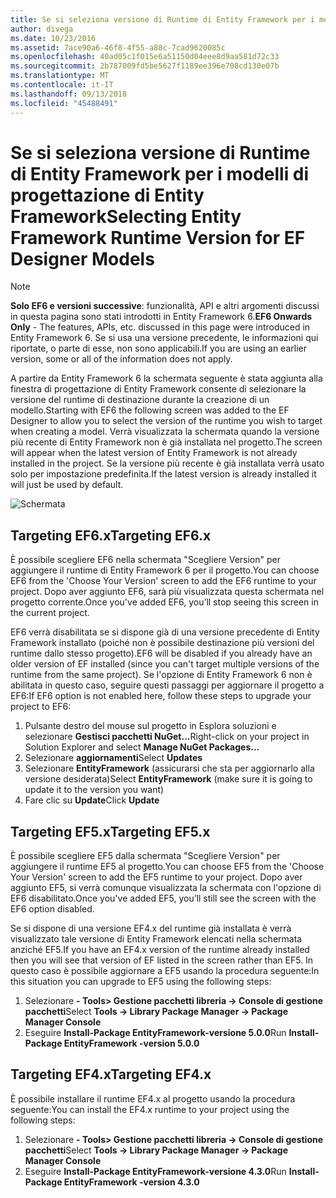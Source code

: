 ```yaml
---
title: Se si seleziona versione di Runtime di Entity Framework per i modelli della finestra di progettazione di Entity Framework - Entity Framework 6
author: divega
ms.date: 10/23/2016
ms.assetid: 7ace90a6-46f8-4f55-a88c-7cad9620085c
ms.openlocfilehash: 40ad05c1f015e6a51150d04eee8d9aa581d72c33
ms.sourcegitcommit: 2b787009fd5be5627f1189ee396e708cd130e07b
ms.translationtype: MT
ms.contentlocale: it-IT
ms.lasthandoff: 09/13/2018
ms.locfileid: "45488491"
---
```

# <a name="selecting-entity-framework-runtime-version-for-ef-designer-models"></a><span data-ttu-id="5f140-102">Se si seleziona versione di Runtime di Entity Framework per i modelli di progettazione di Entity Framework</span><span class="sxs-lookup"><span data-stu-id="5f140-102">Selecting Entity Framework Runtime Version for EF Designer Models</span></span>
> [!NOTE]
> <span data-ttu-id="5f140-103">**Solo EF6 e versioni successive**: funzionalità, API e altri argomenti discussi in questa pagina sono stati introdotti in Entity Framework 6.</span><span class="sxs-lookup"><span data-stu-id="5f140-103">**EF6 Onwards Only** - The features, APIs, etc. discussed in this page were introduced in Entity Framework 6.</span></span> <span data-ttu-id="5f140-104">Se si usa una versione precedente, le informazioni qui riportate, o parte di esse, non sono applicabili.</span><span class="sxs-lookup"><span data-stu-id="5f140-104">If you are using an earlier version, some or all of the information does not apply.</span></span>

<span data-ttu-id="5f140-105">A partire da Entity Framework 6 la schermata seguente è stata aggiunta alla finestra di progettazione di Entity Framework consente di selezionare la versione del runtime di destinazione durante la creazione di un modello.</span><span class="sxs-lookup"><span data-stu-id="5f140-105">Starting with EF6 the following screen was added to the EF Designer to allow you to select the version of the runtime you wish to target when creating a model.</span></span> <span data-ttu-id="5f140-106">Verrà visualizzata la schermata quando la versione più recente di Entity Framework non è già installata nel progetto.</span><span class="sxs-lookup"><span data-stu-id="5f140-106">The screen will appear when the latest version of Entity Framework is not already installed in the project.</span></span> <span data-ttu-id="5f140-107">Se la versione più recente è già installata verrà usato solo per impostazione predefinita.</span><span class="sxs-lookup"><span data-stu-id="5f140-107">If the latest version is already installed it will just be used by default.</span></span>

![Schermata](~/ef6/media/screen.png)


## <a name="targeting-ef6x"></a><span data-ttu-id="5f140-109">Targeting EF6.x</span><span class="sxs-lookup"><span data-stu-id="5f140-109">Targeting EF6.x</span></span>

<span data-ttu-id="5f140-110">È possibile scegliere EF6 nella schermata "Scegliere Version" per aggiungere il runtime di Entity Framework 6 per il progetto.</span><span class="sxs-lookup"><span data-stu-id="5f140-110">You can choose EF6 from the 'Choose Your Version' screen to add the EF6 runtime to your project.</span></span> <span data-ttu-id="5f140-111">Dopo aver aggiunto EF6, sarà più visualizzata questa schermata nel progetto corrente.</span><span class="sxs-lookup"><span data-stu-id="5f140-111">Once you've added EF6, you’ll stop seeing this screen in the current project.</span></span>

<span data-ttu-id="5f140-112">EF6 verrà disabilitata se si dispone già di una versione precedente di Entity Framework installato (poiché non è possibile destinazione più versioni del runtime dallo stesso progetto).</span><span class="sxs-lookup"><span data-stu-id="5f140-112">EF6 will be disabled if you already have an older version of EF installed (since you can't target multiple versions of the runtime from the same project).</span></span> <span data-ttu-id="5f140-113">Se l'opzione di Entity Framework 6 non è abilitata in questo caso, seguire questi passaggi per aggiornare il progetto a EF6:</span><span class="sxs-lookup"><span data-stu-id="5f140-113">If EF6 option is not enabled here, follow these steps to upgrade your project to EF6:</span></span>

1.  <span data-ttu-id="5f140-114">Pulsante destro del mouse sul progetto in Esplora soluzioni e selezionare **Gestisci pacchetti NuGet...**</span><span class="sxs-lookup"><span data-stu-id="5f140-114">Right-click on your project in Solution Explorer and select **Manage NuGet Packages...**</span></span>
2.  <span data-ttu-id="5f140-115">Selezionare **aggiornamenti**</span><span class="sxs-lookup"><span data-stu-id="5f140-115">Select **Updates**</span></span>
3.  <span data-ttu-id="5f140-116">Selezionare **EntityFramework** (assicurarsi che sta per aggiornarlo alla versione desiderata)</span><span class="sxs-lookup"><span data-stu-id="5f140-116">Select **EntityFramework** (make sure it is going to update it to the version you want)</span></span>
4.  <span data-ttu-id="5f140-117">Fare clic su **Update**</span><span class="sxs-lookup"><span data-stu-id="5f140-117">Click **Update**</span></span>

 

## <a name="targeting-ef5x"></a><span data-ttu-id="5f140-118">Targeting EF5.x</span><span class="sxs-lookup"><span data-stu-id="5f140-118">Targeting EF5.x</span></span>

<span data-ttu-id="5f140-119">È possibile scegliere EF5 dalla schermata "Scegliere Version" per aggiungere il runtime EF5 al progetto.</span><span class="sxs-lookup"><span data-stu-id="5f140-119">You can choose EF5 from the 'Choose Your Version' screen to add the EF5 runtime to your project.</span></span> <span data-ttu-id="5f140-120">Dopo aver aggiunto EF5, si verrà comunque visualizzata la schermata con l'opzione di EF6 disabilitato.</span><span class="sxs-lookup"><span data-stu-id="5f140-120">Once you've added EF5, you’ll still see the screen with the EF6 option disabled.</span></span>

<span data-ttu-id="5f140-121">Se si dispone di una versione EF4.x del runtime già installata è verrà visualizzato tale versione di Entity Framework elencati nella schermata anziché EF5.</span><span class="sxs-lookup"><span data-stu-id="5f140-121">If you have an EF4.x version of the runtime already installed then you will see that version of EF listed in the screen rather than EF5.</span></span> <span data-ttu-id="5f140-122">In questo caso è possibile aggiornare a EF5 usando la procedura seguente:</span><span class="sxs-lookup"><span data-stu-id="5f140-122">In this situation you can upgrade to EF5 using the following steps:</span></span>

1.  <span data-ttu-id="5f140-123">Selezionare **- Tools&gt; Gestione pacchetti libreria -&gt; Console di gestione pacchetti**</span><span class="sxs-lookup"><span data-stu-id="5f140-123">Select **Tools -&gt; Library Package Manager -&gt; Package Manager Console**</span></span>
2.  <span data-ttu-id="5f140-124">Eseguire **Install-Package EntityFramework-versione 5.0.0**</span><span class="sxs-lookup"><span data-stu-id="5f140-124">Run **Install-Package EntityFramework -version 5.0.0**</span></span>

 

## <a name="targeting-ef4x"></a><span data-ttu-id="5f140-125">Targeting EF4.x</span><span class="sxs-lookup"><span data-stu-id="5f140-125">Targeting EF4.x</span></span>

<span data-ttu-id="5f140-126">È possibile installare il runtime EF4.x al progetto usando la procedura seguente:</span><span class="sxs-lookup"><span data-stu-id="5f140-126">You can install the EF4.x runtime to your project using the following steps:</span></span>

1.  <span data-ttu-id="5f140-127">Selezionare **- Tools&gt; Gestione pacchetti libreria -&gt; Console di gestione pacchetti**</span><span class="sxs-lookup"><span data-stu-id="5f140-127">Select **Tools -&gt; Library Package Manager -&gt; Package Manager Console**</span></span>
2.  <span data-ttu-id="5f140-128">Eseguire **Install-Package EntityFramework-versione 4.3.0**</span><span class="sxs-lookup"><span data-stu-id="5f140-128">Run **Install-Package EntityFramework -version 4.3.0**</span></span>
